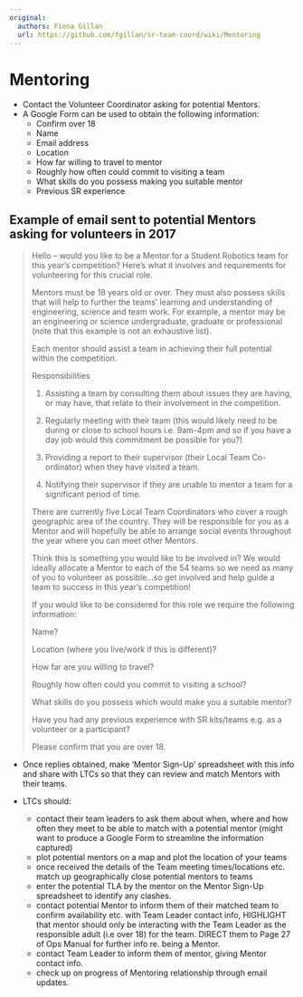```yaml
---
original:
  authors: Fiona Gillan
  url: https://github.com/fgillan/sr-team-coord/wiki/Mentoring
---
```

# Mentoring

* Contact the Volunteer Coordinator asking for potential Mentors.
* A Google Form can be used to obtain the following information:
    * Confirm over 18
    * Name
    * Email address
    * Location
    * How far willing to travel to mentor
    * Roughly how often could commit to visiting a team
    * What skills do you possess making you suitable mentor
    * Previous SR experience

## Example of email sent to potential Mentors asking for volunteers in 2017

> Hello – would you like to be a Mentor for a Student Robotics team for this year’s competition?  Here’s what it involves and requirements for volunteering for this crucial role.
>
> Mentors must be 18 years old or over. They must also possess skills that will help to further the teams’ learning and understanding of engineering, science and team work. For example, a mentor may be an engineering or science undergraduate, graduate or professional (note that this example is not an exhaustive list).
>
> Each mentor should assist a team in achieving their full potential within the competition.
>
> Responsibilities
>
> 1. Assisting a team by consulting them about issues they are having, or may have, that relate to their involvement in the competition.
>
> 2. Regularly meeting with their team (this would likely need to be during or close to school hours i.e. 9am-4pm and so if you have a day job would this commitment be possible for you?)
>
> 3. Providing a report to their supervisor (their Local Team Co-ordinator) when they have visited a team.
>
> 4. Notifying their supervisor if they are unable to mentor a team for a significant period of time.
>
> There are currently five Local Team Coordinators who cover a rough geographic area of the country.  They will be responsible for you as a Mentor and will hopefully be able to arrange social events throughout the year where you can meet other Mentors.
>
> Think this is something you would like to be involved in?  We would ideally allocate a Mentor to each of the 54 teams so we need as many of you to volunteer as possible…so get involved and help guide a team to success in this year’s competition!
>
> If you would like to be considered for this role we require the following information:
>
> Name?
>
> Location (where you live/work if this is different)?
>
> How far are you willing to travel?
>
> Roughly how often could you commit to visiting a school?
>
> What skills do you possess which would make you a suitable mentor?
>
> Have you had any previous experience with SR kits/teams e.g. as a volunteer or a participant?
>
> Please confirm that you are over 18.


* Once replies obtained, make ‘Mentor Sign-Up’ spreadsheet with this info and share with LTCs so that they can review and match Mentors with their teams.

* LTCs should:
    * contact their team leaders to ask them about when, where and how often they meet to be able to match with a potential mentor (might want to produce a Google Form to streamline the information captured)
    * plot potential mentors on a map and plot the location of your teams
    * once received the details of the Team meeting times/locations etc. match up geographically close potential mentors to teams
    * enter the potential TLA by the mentor on the Mentor Sign-Up spreadsheet to identify any clashes.
    * contact potential Mentor to inform them of their matched team to confirm availability etc. with Team Leader contact info, HIGHLIGHT that mentor should only be interacting with the Team Leader as the responsible adult (i.e over 18) for the team.  DIRECT them to Page 27 of Ops Manual for further info re. being a Mentor.
    * contact Team Leader to inform them of mentor, giving Mentor contact info.
    * check up on progress of Mentoring relationship through email updates.
